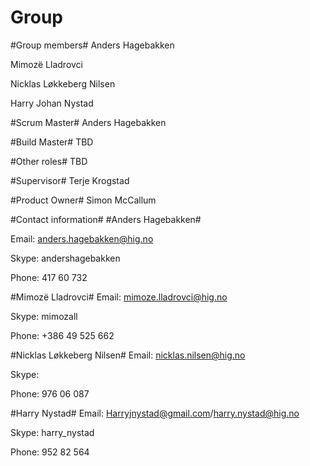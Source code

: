 # Group #
#Group members#
Anders Hagebakken

Mimozë Lladrovci

Nicklas Løkkeberg Nilsen

Harry Johan Nystad

#Scrum Master#
Anders Hagebakken

#Build Master#
TBD

#Other roles#
TBD

#Supervisor# 
Terje Krogstad

#Product Owner#
Simon McCallum


#Contact information#
#Anders Hagebakken#

Email: anders.hagebakken@hig.no

Skype: andershagebakken

Phone: 417 60 732

#Mimozë Lladrovci#
Email: mimoze.lladrovci@hig.no

Skype: mimozall

Phone: +386 49 525 662

#Nicklas Løkkeberg Nilsen#
Email: nicklas.nilsen@hig.no

Skype: 

Phone: 976 06 087

#Harry Nystad#
Email: Harryjnystad@gmail.com/harry.nystad@hig.no

Skype: harry_nystad

Phone: 952 82 564
```